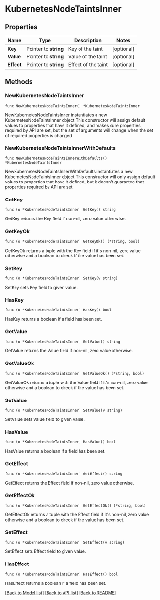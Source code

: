 # KubernetesNodeTaintsInner

## Properties

Name | Type | Description | Notes
------------ | ------------- | ------------- | -------------
**Key** | Pointer to **string** | Key of the taint | [optional] 
**Value** | Pointer to **string** | Value of the taint | [optional] 
**Effect** | Pointer to **string** | Effect of the taint | [optional] 

## Methods

### NewKubernetesNodeTaintsInner

`func NewKubernetesNodeTaintsInner() *KubernetesNodeTaintsInner`

NewKubernetesNodeTaintsInner instantiates a new KubernetesNodeTaintsInner object
This constructor will assign default values to properties that have it defined,
and makes sure properties required by API are set, but the set of arguments
will change when the set of required properties is changed

### NewKubernetesNodeTaintsInnerWithDefaults

`func NewKubernetesNodeTaintsInnerWithDefaults() *KubernetesNodeTaintsInner`

NewKubernetesNodeTaintsInnerWithDefaults instantiates a new KubernetesNodeTaintsInner object
This constructor will only assign default values to properties that have it defined,
but it doesn't guarantee that properties required by API are set

### GetKey

`func (o *KubernetesNodeTaintsInner) GetKey() string`

GetKey returns the Key field if non-nil, zero value otherwise.

### GetKeyOk

`func (o *KubernetesNodeTaintsInner) GetKeyOk() (*string, bool)`

GetKeyOk returns a tuple with the Key field if it's non-nil, zero value otherwise
and a boolean to check if the value has been set.

### SetKey

`func (o *KubernetesNodeTaintsInner) SetKey(v string)`

SetKey sets Key field to given value.

### HasKey

`func (o *KubernetesNodeTaintsInner) HasKey() bool`

HasKey returns a boolean if a field has been set.

### GetValue

`func (o *KubernetesNodeTaintsInner) GetValue() string`

GetValue returns the Value field if non-nil, zero value otherwise.

### GetValueOk

`func (o *KubernetesNodeTaintsInner) GetValueOk() (*string, bool)`

GetValueOk returns a tuple with the Value field if it's non-nil, zero value otherwise
and a boolean to check if the value has been set.

### SetValue

`func (o *KubernetesNodeTaintsInner) SetValue(v string)`

SetValue sets Value field to given value.

### HasValue

`func (o *KubernetesNodeTaintsInner) HasValue() bool`

HasValue returns a boolean if a field has been set.

### GetEffect

`func (o *KubernetesNodeTaintsInner) GetEffect() string`

GetEffect returns the Effect field if non-nil, zero value otherwise.

### GetEffectOk

`func (o *KubernetesNodeTaintsInner) GetEffectOk() (*string, bool)`

GetEffectOk returns a tuple with the Effect field if it's non-nil, zero value otherwise
and a boolean to check if the value has been set.

### SetEffect

`func (o *KubernetesNodeTaintsInner) SetEffect(v string)`

SetEffect sets Effect field to given value.

### HasEffect

`func (o *KubernetesNodeTaintsInner) HasEffect() bool`

HasEffect returns a boolean if a field has been set.


[[Back to Model list]](../README.md#documentation-for-models) [[Back to API list]](../README.md#documentation-for-api-endpoints) [[Back to README]](../README.md)


